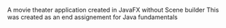 A movie theater application created in JavaFX without Scene builder
This was created as an end assignement for Java fundamentals 
